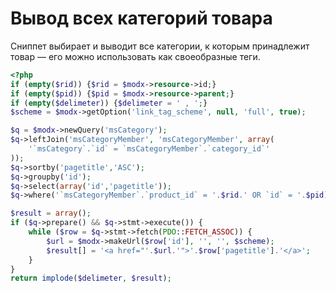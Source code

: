 # Вывод всех категорий товара

Сниппет выбирает и выводит все категории, к которым принадлежит товар — его можно использовать как своеобразные теги.

```php
<?php
if (empty($rid)) {$rid = $modx->resource->id;}
if (empty($pid)) {$pid = $modx->resource->parent;}
if (empty($delimeter)) {$delimeter = ' , ';}
$scheme = $modx->getOption('link_tag_scheme', null, 'full', true);

$q = $modx->newQuery('msCategory');
$q->leftJoin('msCategoryMember', 'msCategoryMember', array(
    '`msCategory`.`id` = `msCategoryMember`.`category_id`'
));
$q->sortby('pagetitle','ASC');
$q->groupby('id');
$q->select(array('id','pagetitle'));
$q->where('`msCategoryMember`.`product_id` = '.$rid.' OR `id` = '.$pid);

$result = array();
if ($q->prepare() && $q->stmt->execute()) {
    while ($row = $q->stmt->fetch(PDO::FETCH_ASSOC)) {
        $url = $modx->makeUrl($row['id'], '', '', $scheme);
        $result[] = '<a href="'.$url.'">'.$row['pagetitle'].'</a>';
    }
}
return implode($delimeter, $result);
```
